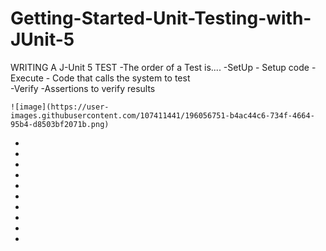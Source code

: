 # Getting-Started-Unit-Testing-with-JUnit-5

WRITING A J-Unit 5 TEST
 -The order of a Test is....
    -SetUp - Setup code
    -Execute - Code that calls the system to test        
    -Verify -Assertions to verify results 
    
    ![image](https://user-images.githubusercontent.com/107411441/196056751-b4ac44c6-734f-4664-95b4-d8503bf2071b.png)





 -
 -
 -
 -
 -
 -
 -
 -
 -
 -
